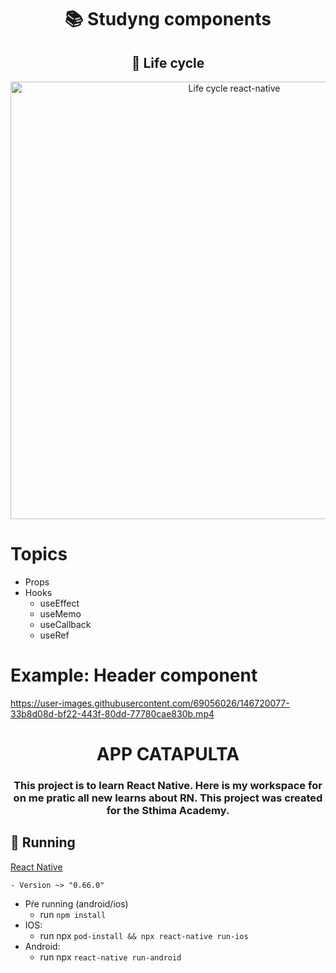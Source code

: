 <h1 align='center'>📚 Studyng components </h1>
<h2 align='center'>🔄 Life cycle </h2>

<p align="center">
  <img
       width=700px
       src="https://innovationcloud.com/pub/blog/15964476642261_innovation_cloud_-_product_life_cycle.png"
       alt='Life cycle react-native'
  />
</p>

# Topics
- Props
- Hooks
  - useEffect
  - useMemo
  - useCallback
  - useRef

# Example: Header component
  
https://user-images.githubusercontent.com/69056026/146720077-33b8d08d-bf22-443f-80dd-77780cae830b.mp4


<h1 align="center">
  APP CATAPULTA
  </>
  
  <h3 align="center">
  This project is to learn React Native. Here is my workspace for on me pratic all new learns about RN. This project was created for the Sthima Academy. 
  </>
  
  ## :construction: Running
  [React Native](https://reactnative.dev/)
  
    - Version ~> "0.66.0"
  
  - Pŕe running (android/ios)
    - run `npm install`
  - IOS:
    - run npx `pod-install && npx react-native run-ios`
  - Android:
    - run npx `react-native run-android`
  
